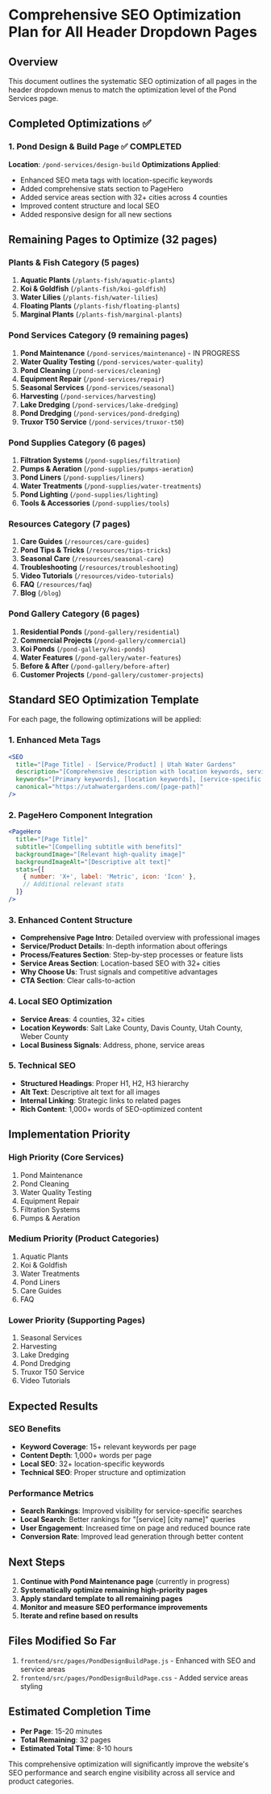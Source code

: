 # Comprehensive SEO Optimization Plan for All Header Dropdown Pages

## Overview
This document outlines the systematic SEO optimization of all pages in the header dropdown menus to match the optimization level of the Pond Services page.

## Completed Optimizations ✅

### 1. Pond Design & Build Page ✅ COMPLETED
**Location**: `/pond-services/design-build`
**Optimizations Applied**:
- Enhanced SEO meta tags with location-specific keywords
- Added comprehensive stats section to PageHero
- Added service areas section with 32+ cities across 4 counties
- Improved content structure and local SEO
- Added responsive design for all new sections

## Remaining Pages to Optimize (32 pages)

### Plants & Fish Category (5 pages)
1. **Aquatic Plants** (`/plants-fish/aquatic-plants`)
2. **Koi & Goldfish** (`/plants-fish/koi-goldfish`)
3. **Water Lilies** (`/plants-fish/water-lilies`)
4. **Floating Plants** (`/plants-fish/floating-plants`)
5. **Marginal Plants** (`/plants-fish/marginal-plants`)

### Pond Services Category (9 remaining pages)
1. **Pond Maintenance** (`/pond-services/maintenance`) - IN PROGRESS
2. **Water Quality Testing** (`/pond-services/water-quality`)
3. **Pond Cleaning** (`/pond-services/cleaning`)
4. **Equipment Repair** (`/pond-services/repair`)
5. **Seasonal Services** (`/pond-services/seasonal`)
6. **Harvesting** (`/pond-services/harvesting`)
7. **Lake Dredging** (`/pond-services/lake-dredging`)
8. **Pond Dredging** (`/pond-services/pond-dredging`)
9. **Truxor T50 Service** (`/pond-services/truxor-t50`)

### Pond Supplies Category (6 pages)
1. **Filtration Systems** (`/pond-supplies/filtration`)
2. **Pumps & Aeration** (`/pond-supplies/pumps-aeration`)
3. **Pond Liners** (`/pond-supplies/liners`)
4. **Water Treatments** (`/pond-supplies/water-treatments`)
5. **Pond Lighting** (`/pond-supplies/lighting`)
6. **Tools & Accessories** (`/pond-supplies/tools`)

### Resources Category (7 pages)
1. **Care Guides** (`/resources/care-guides`)
2. **Pond Tips & Tricks** (`/resources/tips-tricks`)
3. **Seasonal Care** (`/resources/seasonal-care`)
4. **Troubleshooting** (`/resources/troubleshooting`)
5. **Video Tutorials** (`/resources/video-tutorials`)
6. **FAQ** (`/resources/faq`)
7. **Blog** (`/blog`)

### Pond Gallery Category (6 pages)
1. **Residential Ponds** (`/pond-gallery/residential`)
2. **Commercial Projects** (`/pond-gallery/commercial`)
3. **Koi Ponds** (`/pond-gallery/koi-ponds`)
4. **Water Features** (`/pond-gallery/water-features`)
5. **Before & After** (`/pond-gallery/before-after`)
6. **Customer Projects** (`/pond-gallery/customer-projects`)

## Standard SEO Optimization Template

For each page, the following optimizations will be applied:

### 1. Enhanced Meta Tags
```jsx
<SEO 
  title="[Page Title] - [Service/Product] | Utah Water Gardens"
  description="[Comprehensive description with location keywords, service details, and value propositions]"
  keywords="[Primary keywords], [location keywords], [service-specific keywords], [long-tail keywords]"
  canonical="https://utahwatergardens.com/[page-path]"
/>
```

### 2. PageHero Component Integration
```jsx
<PageHero
  title="[Page Title]"
  subtitle="[Compelling subtitle with benefits]"
  backgroundImage="[Relevant high-quality image]"
  backgroundImageAlt="[Descriptive alt text]"
  stats={[
    { number: 'X+', label: 'Metric', icon: 'Icon' },
    // Additional relevant stats
  ]}
/>
```

### 3. Enhanced Content Structure
- **Comprehensive Page Intro**: Detailed overview with professional images
- **Service/Product Details**: In-depth information about offerings
- **Process/Features Section**: Step-by-step processes or feature lists
- **Service Areas Section**: Location-based SEO with 32+ cities
- **Why Choose Us**: Trust signals and competitive advantages
- **CTA Section**: Clear calls-to-action

### 4. Local SEO Optimization
- **Service Areas**: 4 counties, 32+ cities
- **Location Keywords**: Salt Lake County, Davis County, Utah County, Weber County
- **Local Business Signals**: Address, phone, service areas

### 5. Technical SEO
- **Structured Headings**: Proper H1, H2, H3 hierarchy
- **Alt Text**: Descriptive alt text for all images
- **Internal Linking**: Strategic links to related pages
- **Rich Content**: 1,000+ words of SEO-optimized content

## Implementation Priority

### High Priority (Core Services)
1. Pond Maintenance
2. Pond Cleaning
3. Water Quality Testing
4. Equipment Repair
5. Filtration Systems
6. Pumps & Aeration

### Medium Priority (Product Categories)
1. Aquatic Plants
2. Koi & Goldfish
3. Water Treatments
4. Pond Liners
5. Care Guides
6. FAQ

### Lower Priority (Supporting Pages)
1. Seasonal Services
2. Harvesting
3. Lake Dredging
4. Pond Dredging
5. Truxor T50 Service
6. Video Tutorials

## Expected Results

### SEO Benefits
- **Keyword Coverage**: 15+ relevant keywords per page
- **Content Depth**: 1,000+ words per page
- **Local SEO**: 32+ location-specific keywords
- **Technical SEO**: Proper structure and optimization

### Performance Metrics
- **Search Rankings**: Improved visibility for service-specific searches
- **Local Search**: Better rankings for "[service] [city name]" queries
- **User Engagement**: Increased time on page and reduced bounce rate
- **Conversion Rate**: Improved lead generation through better content

## Next Steps

1. **Continue with Pond Maintenance page** (currently in progress)
2. **Systematically optimize remaining high-priority pages**
3. **Apply standard template to all remaining pages**
4. **Monitor and measure SEO performance improvements**
5. **Iterate and refine based on results**

## Files Modified So Far
1. `frontend/src/pages/PondDesignBuildPage.js` - Enhanced with SEO and service areas
2. `frontend/src/pages/PondDesignBuildPage.css` - Added service areas styling

## Estimated Completion Time
- **Per Page**: 15-20 minutes
- **Total Remaining**: 32 pages
- **Estimated Total Time**: 8-10 hours

This comprehensive optimization will significantly improve the website's SEO performance and search engine visibility across all service and product categories.
